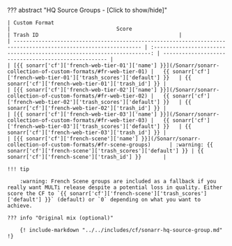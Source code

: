 ??? abstract "HQ Source Groups - [Click to show/hide]"

    | Custom Format                                                                                                   |                                  Score                                  | Trash ID                                             |
    | --------------------------------------------------------------------------------------------------------------- | :---------------------------------------------------------------------: | ---------------------------------------------------- |
    | [{{ sonarr['cf']['french-web-tier-01']['name'] }}](/Sonarr/sonarr-collection-of-custom-formats/#fr-web-tier-01) |   {{ sonarr['cf']['french-web-tier-01']['trash_scores']['default'] }}   | {{ sonarr['cf']['french-web-tier-01']['trash_id'] }} |
    | [{{ sonarr['cf']['french-web-tier-02']['name'] }}](/Sonarr/sonarr-collection-of-custom-formats/#fr-web-tier-02) |   {{ sonarr['cf']['french-web-tier-02']['trash_scores']['default'] }}   | {{ sonarr['cf']['french-web-tier-02']['trash_id'] }} |
    | [{{ sonarr['cf']['french-web-tier-03']['name'] }}](/Sonarr/sonarr-collection-of-custom-formats/#fr-web-tier-03) |   {{ sonarr['cf']['french-web-tier-03']['trash_scores']['default'] }}   | {{ sonarr['cf']['french-web-tier-03']['trash_id'] }} |
    | [{{ sonarr['cf']['french-scene']['name'] }}](/Sonarr/sonarr-collection-of-custom-formats/#fr-scene-groups)      | :warning: {{ sonarr['cf']['french-scene']['trash_scores']['default'] }} | {{ sonarr['cf']['french-scene']['trash_id'] }}       |

    !!! tip

        :warning: French Scene groups are included as a fallback if you really want MULTi release despite a potential loss in quality. Either score the CF to `{{ sonarr['cf']['french-scene']['trash_scores']['default'] }}` (default) or `0` depending on what you want to achieve.

    ??? info "Original mix (optional)"

        {! include-markdown "../../includes/cf/sonarr-hq-source-group.md" !}
